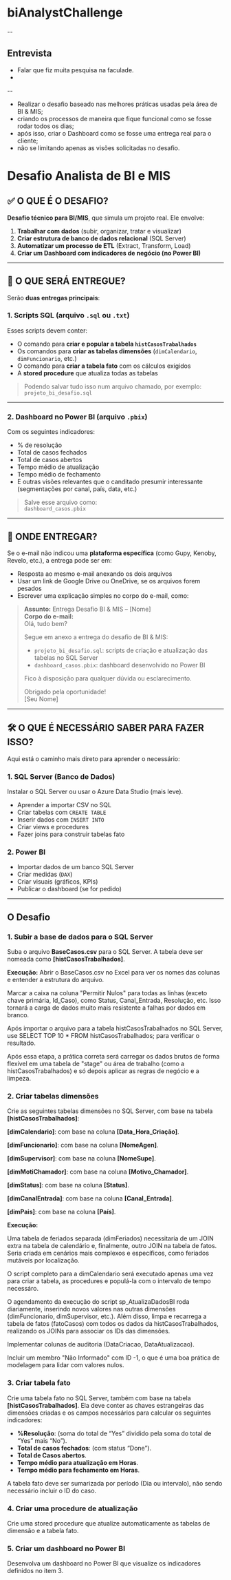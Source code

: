 # biAnalystChallenge
--

## Entrevista
- Falar que fiz muita pesquisa na faculade.
- 

--
* Realizar o desafio baseado nas melhores práticas usadas pela área de BI &amp; MIS;
* criando os processos de maneira que fique funcional como se fosse rodar todos os dias;
* após isso, criar o Dashboard como se fosse uma entrega real para o cliente;
* não se limitando apenas as visões solicitadas no desafio.

# Desafio Analista de BI e MIS

## ✅ O QUE É O DESAFIO?

 **Desafio técnico para BI/MIS**, que simula um projeto real. Ele envolve:

1. **Trabalhar com dados** (subir, organizar, tratar e visualizar)
2. **Criar estrutura de banco de dados relacional** (SQL Server)
3. **Automatizar um processo de ETL** (Extract, Transform, Load)
4. **Criar um Dashboard com indicadores de negócio (no Power BI)**

---

## 🧾 O QUE SERÁ ENTREGUE?

Serão **duas entregas principais**:

### 1. **Scripts SQL** (arquivo `.sql` ou `.txt`)
Esses scripts devem conter:
- O comando para **criar e popular a tabela `histCasosTrabalhados`**
- Os comandos para **criar as tabelas dimensões** (`dimCalendario`, `dimFuncionario`, etc.)
- O comando para **criar a tabela fato** com os cálculos exigidos
- A **stored procedure** que atualiza todas as tabelas

> Podendo salvar tudo isso num arquivo chamado, por exemplo:  
`projeto_bi_desafio.sql`

---

### 2. **Dashboard no Power BI** (arquivo `.pbix`)
Com os seguintes indicadores:
- % de resolução
- Total de casos fechados
- Total de casos abertos
- Tempo médio de atualização
- Tempo médio de fechamento
- E outras visões relevantes que o canditado presumir interessante (segmentações por canal, país, data, etc.)

> Salve esse arquivo como:  
`dashboard_casos.pbix`

---

## 📂 ONDE ENTREGAR?

Se o e-mail não indicou uma **plataforma específica** (como Gupy, Kenoby, Revelo, etc.), a entrega pode ser em:

- Resposta ao mesmo e-mail anexando os dois arquivos
- Usar um link de Google Drive ou OneDrive, se os arquivos forem pesados
- Escrever uma explicação simples no corpo do e-mail, como:

> **Assunto:** Entrega Desafio BI & MIS – [Nome]  
> **Corpo do e-mail:**  
> Olá, tudo bem?  
>  
> Segue em anexo a entrega do desafio de BI & MIS:  
> - `projeto_bi_desafio.sql`: scripts de criação e atualização das tabelas no SQL Server  
> - `dashboard_casos.pbix`: dashboard desenvolvido no Power BI  
>  
> Fico à disposição para qualquer dúvida ou esclarecimento.  
>  
> Obrigado pela oportunidade!  
> [Seu Nome]

---

## 🛠️ O QUE É NECESSÁRIO SABER PARA FAZER ISSO?

Aqui está o caminho mais direto para aprender o necessário:

### 1. **SQL Server (Banco de Dados)**
Instalar o SQL Server ou usar o Azure Data Studio (mais leve).
- Aprender a importar CSV no SQL
- Criar tabelas com `CREATE TABLE`
- Inserir dados com `INSERT INTO`
- Criar views e procedures
- Fazer joins para construir tabelas fato

### 2. **Power BI**
- Importar dados de um banco SQL Server
- Criar medidas (`DAX`)
- Criar visuais (gráficos, KPIs)
- Publicar o dashboard (se for pedido)

---
## O Desafio  

### 1. Subir a base de dados para o SQL Server
Suba o arquivo **BaseCasos.csv** para o SQL Server. A tabela deve ser nomeada como **[histCasosTrabalhados]**.

**Execução:**
Abrir o BaseCasos.csv no Excel para ver os nomes das colunas e entender a estrutura do arquivo.

Marcar a caixa na coluna "Permitir Nulos" para todas as linhas (exceto chave primária, Id_Caso), como Status, Canal_Entrada, Resolução, etc. Isso tornará a carga de dados muito mais resistente a falhas por dados em branco.

Após importar o arquivo para a tabela histCasosTrabalhados no SQL Server, use SELECT TOP 10 * FROM histCasosTrabalhados; para verificar o resultado.

Após essa etapa, a prática correta será carregar os dados brutos de forma flexível em uma tabela de "stage" ou área de trabalho (como a histCasosTrabalhados) e só depois aplicar as regras de negócio e a limpeza.


### 2. Criar tabelas dimensões
Crie as seguintes tabelas dimensões no SQL Server, com base na tabela **[histCasosTrabalhados]**:

**[dimCalendario]**: com base na coluna **[Data_Hora_Criação]**.

**[dimFuncionario]**: com base na coluna **[NomeAgen]**.

**[dimSupervisor]**: com base na coluna **[NomeSupe]**.

**[dimMotiChamador]**: com base na coluna **[Motivo_Chamador]**.

**[dimStatus]**: com base na coluna **[Status]**.

**[dimCanalEntrada]**: com base na coluna **[Canal_Entrada]**.

**[dimPais]**: com base na coluna **[País]**.

**Execução:**

Uma tabela de feriados separada (dimFeriados) necessitaria de um JOIN extra na tabela de calendário e, finalmente, outro JOIN na tabela de fatos.  Seria criada em cenários mais complexos e específicos, como feriados mutáveis por localização.

O script completo para a dimCalendario será executado  apenas uma vez para criar a tabela, as procedures e populá-la com o intervalo de tempo necessáro.

O agendamento da execução do script sp_AtualizaDadosBI roda diariamente, inserindo novos valores nas outras dimensões (dimFuncionario, dimSupervisor, etc.). Além disso, limpa e recarrega a tabela de fatos (fatoCasos) com todos os dados da histCasosTrabalhados, realizando os JOINs para associar os IDs das dimensões.

Implementar colunas de auditoria (DataCriacao, DataAtualizacao).

Incluir um membro "Não Informado" com ID -1, o que é uma boa prática de modelagem para lidar com valores nulos.

### 3. Criar tabela fato
Crie uma tabela fato no SQL Server, também com base na tabela **[histCasosTrabalhados]**. Ela deve conter as chaves estrangeiras das dimensões criadas e os campos necessários para calcular os seguintes indicadores:

* **%Resolução**: (soma do total de “Yes” dividido pela soma do total de “Yes” mais “No”).
* **Total de casos fechados**: (com status “Done”).
* **Total de Casos abertos**.
* **Tempo médio para atualização em Horas**.
* **Tempo médio para fechamento em Horas**.

A tabela fato deve ser sumarizada por período (Dia ou intervalo), não sendo necessário incluir o ID do caso.

### 4. Criar uma procedure de atualização
Crie uma stored procedure que atualize automaticamente as tabelas de dimensão e a tabela fato.

### 5. Criar um dashboard no Power BI
Desenvolva um dashboard no Power BI que visualize os indicadores definidos no item 3.
